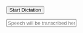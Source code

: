 <!DOCTYPE html>
<html lang="en">
<head>
    <meta charset="UTF-8">
    <meta name="viewport" content="width=device-width, initial-scale=1.0">
    <title>Speech Recognition Example</title>
</head>
<body>

<button onclick="startDictation()">Start Dictation</button>
<form id="labnol">
    <input type="text" id="transcript" placeholder="Speech will be transcribed here...">
    <div id="response"></div>
</form>

<script>
function startDictation() {
  var SpeechRecognition = window.SpeechRecognition || window.webkitSpeechRecognition;

  if (SpeechRecognition) {
    var recognition = new SpeechRecognition();

    recognition.continuous = false;
    recognition.interimResults = false;

    recognition.lang = "fr-FR";
    recognition.start();

    recognition.onresult = function(e) {
      // Mettre à jour le champ transcript avec le texte reconnu
      document.getElementById('transcript').value = e.results[0][0].transcript;
      recognition.stop();
      document.getElementById('labnol').submit();
    };

    recognition.onerror = function(e) {
      recognition.stop();
    };
  } else {
    console.log("Speech Recognition not supported in this browser.");
  }
}




function makeResponse() {
  var text = document.getElementById("transcript");
  var res = document.getElementById("response");

  // Mettre à jour le champ texte avec le résultat de la transcription
  res.innerHTML = text.value;
}

// Déclenche makeResponse toutes les secondes (ou ajustez la fréquence selon vos besoins)
var t = setInterval(makeResponse, 1000);
  
</script>

</body>
</html>
